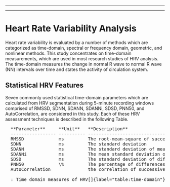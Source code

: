 ﻿---

---

Heart Rate Variability Analysis
===============================

Heart rate variability is evaluated by a number of methods which are
categorized as time-domain, spectral or frequency domain, geometric, and
nonlinear methods. This study concentrates on time-domain measurements,
which are used in most research studies of HRV analysis. The time-domain
measures the change in normal R wave to normal R wave (NN) intervals
over time and states the activity of circulation system.

Statistical HRV Features 
------------------------

Seven commonly used statistical time-domain parameters which are
calculated from HRV segmentation during 5-minute recording windows
comprised of RMSSD, SDNN, SDANN, SDANNi, SDSD, PNN50, and
AutoCorrelation, are considered in this study. Each of these HRV
assessment techniques is described in the following Table.
<pre>
  **Parameter**     **Unit**   **Description**
  ----------------- ---------- ------------------------------------------------------
  RMSSD             ms         The root-mean-square of successive differences
  SDNN              ms         The standard deviation
  SDANN             ms         The standard deviation of mean values of intervals
  SDANNi            ms         The mean standard deviation of intervals
  SDSD              ms         The standard deviation of differences
  PNN50             \%         The percentage of differences greater than 50 (ms)
  AutoCorrelation              the correlation of successive intervals, called lags

  : Time domain measures of HRV[]{label="table:time-domain"}

</pre>